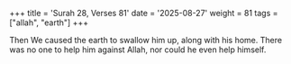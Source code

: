 +++
title = 'Surah 28, Verses 81'
date = '2025-08-27'
weight = 81
tags = ["allah", "earth"]
+++

Then We caused the earth to swallow him up, along with his home. There was no one to help him against Allah, nor could he even help himself.